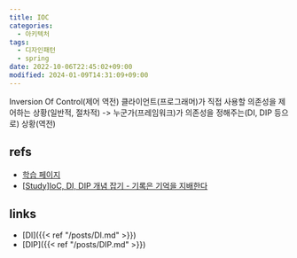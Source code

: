 ```yaml
---
title: IOC
categories:
  - 아키텍처
tags:
  - 디자인패턴
  - spring
date: 2022-10-06T22:45:02+09:00
modified: 2024-01-09T14:31:09+09:00
---
```

Inversion Of Control(제어 역전)
클라이언트(프로그래머)가 직접 사용할 의존성을 제어하는 상황(일반적, 절차적) -> 누군가(프레임워크)가 의존성을 정해주는(DI, DIP 등으로) 상황(역전)


## refs
- [학습 페이지](https://www.inflearn.com/course/spring_revised_edition/unit/19735?tab=curriculum)
- [[Study]IoC, DI, DIP 개념 잡기 - 기록은 기억을 지배한다](https://vagabond95.me/posts/about-ioc-dip-di/)


## links
- [DI]({{< ref "/posts/DI.md" >}})
- [DIP]({{< ref "/posts/DIP.md" >}})


